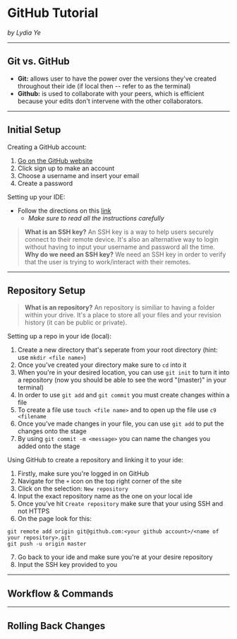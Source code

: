 # GitHub Tutorial

_by Lydia Ye_

---
## Git vs. GitHub
* **Git:** allows user to have the power over the versions they've created throughout their ide (if local then -- refer to as the terminal)
* **Github:** is used to collaborate with your peers, which is efficient because your edits don't intervene with the other collaborators.

---
## Initial Setup
Creating a GitHub account:
1. [Go on the GitHub website](https://github.com/)
2. Click sign up to make an account
3. Choose a username and insert your email
4. Create a password

Setting up your IDE:
* Follow the directions on this [link](https://github.com/hstatsep/ide50)
  * *Make sure to read all the instructions carefully*

> **What is an SSH key?**
An SSH key is a way to help users securely connect to their remote device. It's also an alternative way to login without having to input your username and password all the time.
**Why do we need an SSH key?**
We need an SSH key in order to verify that the user is trying to work/interact with their remotes.

---
## Repository Setup
> **What is an repository?**
An repository is similiar to having a folder within your drive. It's a place to store all your files and your revision history (it can be public or private).

Setting up a repo in your ide (local):
1. Create a new directory that's seperate from your root directory (hint: use `mkdir <file name>`)
2. Once you've created your directory make sure to `cd` into it
3. When you're in your desired location, you can use `git init` to turn it into a repository (now you should be able to see the word "(master)" in your terminal)
4.  In order to use `git add` and `git commit` you must create changes within a file
5.  To create a file use `touch <file name>` and to open up the file use `c9 <filename`
6.  Once you've made changes in your file, you can use `git add` to put the changes onto the stage
7.  By using `git commit -m <message>` you can name the changes you added onto the stage

Using GitHub to create a repository and linking it to your ide: 
1. Firstly, make sure you're logged in on GitHub
2. Navigate for the `+` icon on the top right corner of the site
3. Click on the selection: `New repository`
4. Input the exact repository name as the one on your local ide
5. Once you've hit `Create repository` make sure that your using SSH and not HTTPS
6. On the page look for this:
```
git remote add origin git@github.com:<your github account>/<name of your repository>.git
git push -u origin master
```
7. Go back to your ide and make sure you're at your desire repository
8. Input the SSH key provided to you 

---
## Workflow & Commands



---
## Rolling Back Changes

